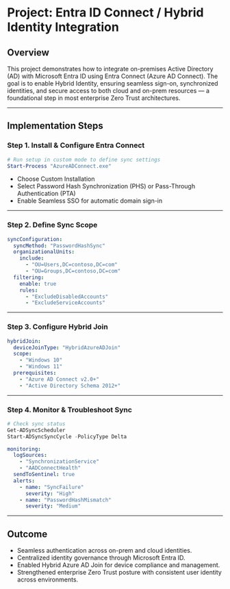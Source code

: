 # Project: Entra ID Connect / Hybrid Identity Integration

## Overview

This project demonstrates how to integrate on-premises Active Directory (AD) with Microsoft Entra ID using Entra Connect (Azure AD Connect).
The goal is to enable Hybrid Identity, ensuring seamless sign-on, synchronized identities, and secure access to both cloud and on-prem resources — a foundational step in most enterprise Zero Trust architectures.

---

##  Implementation Steps

### Step 1. Install & Configure Entra Connect

```powershell
# Run setup in custom mode to define sync settings
Start-Process "AzureADConnect.exe"
```

* Choose Custom Installation
* Select Password Hash Synchronization (PHS) or Pass-Through Authentication (PTA)
* Enable Seamless SSO for automatic domain sign-in

---

### Step 2. Define Sync Scope

```yaml
syncConfiguration:
  syncMethod: "PasswordHashSync"
  organizationalUnits:
    include:
      - "OU=Users,DC=contoso,DC=com"
      - "OU=Groups,DC=contoso,DC=com"
  filtering:
    enable: true
    rules:
      - "ExcludeDisabledAccounts"
      - "ExcludeServiceAccounts"
```

---

### Step 3. Configure Hybrid Join

```yaml
hybridJoin:
  deviceJoinType: "HybridAzureADJoin"
  scope:
    - "Windows 10"
    - "Windows 11"
  prerequisites:
    - "Azure AD Connect v2.0+"
    - "Active Directory Schema 2012+"
```

---

### Step 4. Monitor & Troubleshoot Sync

```powershell
# Check sync status
Get-ADSyncScheduler
Start-ADSyncSyncCycle -PolicyType Delta
```

```yaml
monitoring:
  logSources:
    - "SynchronizationService"
    - "AADConnectHealth"
  sendToSentinel: true
  alerts:
    - name: "SyncFailure"
      severity: "High"
    - name: "PasswordHashMismatch"
      severity: "Medium"
```

---

## Outcome

* Seamless authentication across on-prem and cloud identities.
* Centralized identity governance through Microsoft Entra ID.
* Enabled Hybrid Azure AD Join for device compliance and management.
* Strengthened enterprise Zero Trust posture with consistent user identity across environments.
